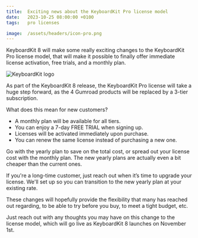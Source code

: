 ```yaml
---
title:  Exciting news about the KeyboardKit Pro license model
date:   2023-10-25 08:00:00 +0100
tags:   pro licenses

image:  /assets/headers/icon-pro.png
---
```


KeyboardKit 8 will make some really exciting changes to the KeyboardKit Pro license model, that will make it possible to finally offer immediate license activation, free trials, and a monthly plan.

![KeyboardKit logo]({{page.image}})

As part of the KeyboardKit 8 release, the KeyboardKit Pro license will take a huge step forward, as the 4 Gumroad products will be replaced by a 3-tier subscription.

What does this mean for new customers?

* A monthly plan will be available for all tiers. 
* You can enjoy a 7-day FREE TRIAL when signing up.
* Licenses will be activated immediately upon purchase.
* You can renew the same license instead of purchasing a new one.

Go with the yearly plan to save on the total cost, or spread out your license cost with the monthly plan. The new yearly plans are actually even a bit cheaper than the current ones.

If you're a long-time customer, just reach out when it’s time to upgrade your license. We'll set up so you can transition to the new yearly plan at your existing rate.

These changes will hopefully provide the flexibility that many has reached out regarding, to be able to try before you buy, to meet a tight budget, etc.

Just reach out with any thoughts you may have on this change to the license model, which will go live as KeyboardKit 8 launches on November 1st.